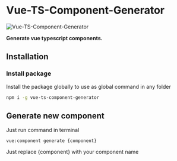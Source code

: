 Vue-TS-Component-Generator
====================


![Vue-TS-Component-Generator](img/vue-ts-component-generator.png)


**Generate vue typescript components.**


## Installation

### Install package

Install the package globally to use as global command in any folder

```bash
npm i -g vue-ts-component-generator
```

## Generate new component

Just run command in terminal

`vue:component generate {component}` 

Just replace {component} with your component name
